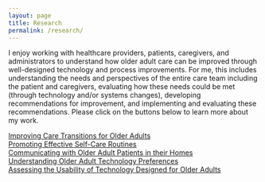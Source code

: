 ```yaml
---
layout: page
title: Research
permalink: /research/
---
```

I enjoy working with healthcare providers, patients, caregivers, and administrators to understand how older adult care can be improved through well-designed technology and process improvements. For me, this includes understanding the needs and perspectives of the entire care team including the patient and caregivers, evaluating how these needs could be met (through technology and/or systems changes), developing recommendations for improvement, and implementing and evaluating these recommendations. Please click on the buttons below to learn more about my work.
 
  <div class="row">
    <div class="col-sm-4 col-sm-offset-1">
     <a id="cv" class="cv-link btn btn-block btn-primary" href="/images/Improving Care Transitions.pdf" role="button" target="_blank">Improving Care Transitions for Older Adults</a>
    </div>
    <div class="col-sm-offset-1 col-sm-4">
     <a id="resume" class="cv-link btn btn-block btn-primary" href="/images/Promoting Effective Self-Care Routines.pdf" role="button" target="_blank">Promoting Effective Self-Care Routines</a>
    </div>
    <div class="col-sm-offset-1 col-sm-4">
     <a id="resume" class="cv-link btn btn-block btn-primary" href="/images/Communicating.pdf" role="button" target="_blank">Communicating with Older Adult Patients in their Homes</a>
    </div>
    <div class="col-sm-offset-1 col-sm-4">
     <a id="resume" class="cv-link btn btn-block btn-primary" href="/images/Undestanding OA Preferences.pdf" role="button" target="_blank">Understanding Older Adult Technology Preferences</a>
    </div>
    <div class="col-sm-offset-1 col-sm-4">
     <a id="resume" class="cv-link btn btn-block btn-primary" href="/images/Usability.pdf" role="button" target="_blank">Assessing the Usability of Technology Designed for Older Adults</a>
    </div>
  </div>
  <p>
  </p>
</div>
